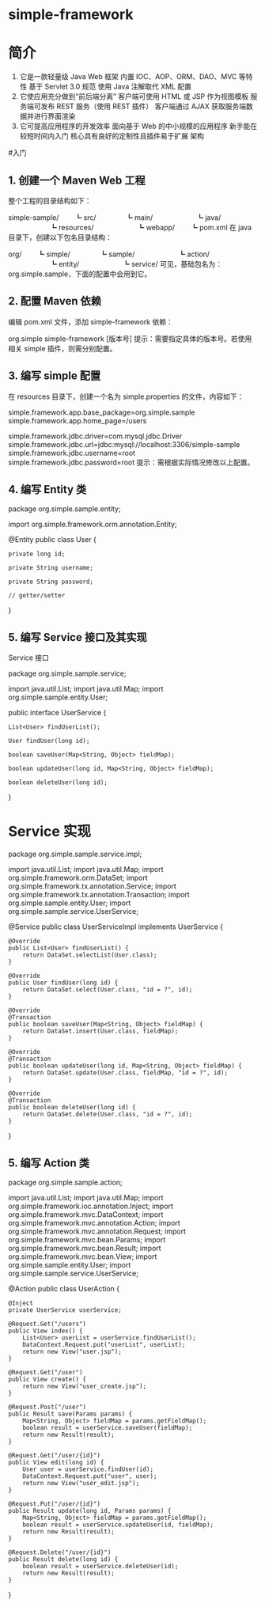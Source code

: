 # simple-framework

# 简介
1. 它是一款轻量级 Java Web 框架
内置 IOC、AOP、ORM、DAO、MVC 等特性
基于 Servlet 3.0 规范
使用 Java 注解取代 XML 配置
2. 它使应用充分做到“前后端分离”
客户端可使用 HTML 或 JSP 作为视图模板
服务端可发布 REST 服务（使用 REST 插件）
客户端通过 AJAX 获取服务端数据并进行界面渲染
3. 它可提高应用程序的开发效率
面向基于 Web 的中小规模的应用程序
新手能在较短时间内入门
核心具有良好的定制性且插件易于扩展
架构

#入门
## 1. 创建一个 Maven Web 工程
整个工程的目录结构如下：

simple-sample/
　　┗ src/
　　　　┗ main/
　　　　　　┗ java/
　　　　　　┗ resources/
　　　　　　┗ webapp/
　　┗ pom.xml
在 java 目录下，创建以下包名目录结构：

org/
　　┗ simple/
　　　　┗ sample/
　　　　　　┗ action/
　　　　　　┗ entity/
　　　　　　┗ service/
可见，基础包名为：org.simple.sample，下面的配置中会用到它。

## 2. 配置 Maven 依赖
编辑 pom.xml 文件，添加 simple-framework 依赖：

<dependency>
    <groupId>org.simple</groupId>
    <artifactId>simple-framework</artifactId>
    <version>[版本号]</version>
</dependency>
提示：需要指定具体的版本号。若使用相关 simple 插件，则需分别配置。

## 3. 编写 simple 配置
在 resources 目录下，创建一个名为 simple.properties 的文件，内容如下：

simple.framework.app.base_package=org.simple.sample
simple.framework.app.home_page=/users

simple.framework.jdbc.driver=com.mysql.jdbc.Driver
simple.framework.jdbc.url=jdbc:mysql://localhost:3306/simple-sample
simple.framework.jdbc.username=root
simple.framework.jdbc.password=root
提示：需根据实际情况修改以上配置。

## 4. 编写 Entity 类
package org.simple.sample.entity;

import org.simple.framework.orm.annotation.Entity;

@Entity
public class User {

    private long id;

    private String username;

    private String password;

    // getter/setter
}
## 5. 编写 Service 接口及其实现
Service 接口

package org.simple.sample.service;

import java.util.List;
import java.util.Map;
import org.simple.sample.entity.User;

public interface UserService {

    List<User> findUserList();

    User findUser(long id);

    boolean saveUser(Map<String, Object> fieldMap);

    boolean updateUser(long id, Map<String, Object> fieldMap);

    boolean deleteUser(long id);
}
# Service 实现

package org.simple.sample.service.impl;

import java.util.List;
import java.util.Map;
import org.simple.framework.orm.DataSet;
import org.simple.framework.tx.annotation.Service;
import org.simple.framework.tx.annotation.Transaction;
import org.simple.sample.entity.User;
import org.simple.sample.service.UserService;

@Service
public class UserServiceImpl implements UserService {

    @Override
    public List<User> findUserList() {
        return DataSet.selectList(User.class);
    }

    @Override
    public User findUser(long id) {
        return DataSet.select(User.class, "id = ?", id);
    }

    @Override
    @Transaction
    public boolean saveUser(Map<String, Object> fieldMap) {
        return DataSet.insert(User.class, fieldMap);
    }

    @Override
    @Transaction
    public boolean updateUser(long id, Map<String, Object> fieldMap) {
        return DataSet.update(User.class, fieldMap, "id = ?", id);
    }

    @Override
    @Transaction
    public boolean deleteUser(long id) {
        return DataSet.delete(User.class, "id = ?", id);
    }
}
## 5. 编写 Action 类
package org.simple.sample.action;

import java.util.List;
import java.util.Map;
import org.simple.framework.ioc.annotation.Inject;
import org.simple.framework.mvc.DataContext;
import org.simple.framework.mvc.annotation.Action;
import org.simple.framework.mvc.annotation.Request;
import org.simple.framework.mvc.bean.Params;
import org.simple.framework.mvc.bean.Result;
import org.simple.framework.mvc.bean.View;
import org.simple.sample.entity.User;
import org.simple.sample.service.UserService;

@Action
public class UserAction {

    @Inject
    private UserService userService;

    @Request.Get("/users")
    public View index() {
        List<User> userList = userService.findUserList();
        DataContext.Request.put("userList", userList);
        return new View("user.jsp");
    }

    @Request.Get("/user")
    public View create() {
        return new View("user_create.jsp");
    }

    @Request.Post("/user")
    public Result save(Params params) {
        Map<String, Object> fieldMap = params.getFieldMap();
        boolean result = userService.saveUser(fieldMap);
        return new Result(result);
    }

    @Request.Get("/user/{id}")
    public View edit(long id) {
        User user = userService.findUser(id);
        DataContext.Request.put("user", user);
        return new View("user_edit.jsp");
    }

    @Request.Put("/user/{id}")
    public Result update(long id, Params params) {
        Map<String, Object> fieldMap = params.getFieldMap();
        boolean result = userService.updateUser(id, fieldMap);
        return new Result(result);
    }

    @Request.Delete("/user/{id}")
    public Result delete(long id) {
        boolean result = userService.deleteUser(id);
        return new Result(result);
    }
}